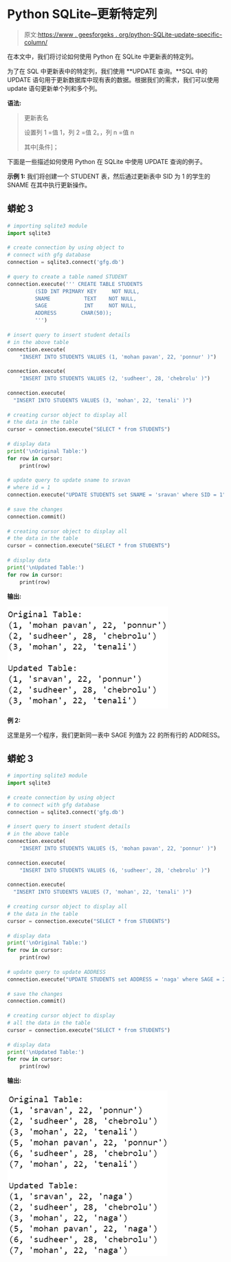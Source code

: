 # Python SQLite–更新特定列

> 原文:[https://www . geesforgeks . org/python-SQLite-update-specific-column/](https://www.geeksforgeeks.org/python-sqlite-update-specific-column/)

在本文中，我们将讨论如何使用 Python 在 SQLite 中更新表的特定列。

为了在 SQL 中更新表中的特定列，我们使用 **UPDATE 查询。**SQL 中的 UPDATE 语句用于更新数据库中现有表的数据。根据我们的需求，我们可以使用 update 语句更新单个列和多个列。

**语法:**

> 更新表名
> 
> 设置列 1 =值 1，列 2 =值 2。，列 n =值 n
> 
> 其中[条件]；

下面是一些描述如何使用 Python 在 SQLite 中使用 UPDATE 查询的例子。

**示例 1:** 我们将创建一个 STUDENT 表，然后通过更新表中 SID 为 1 的学生的 SNAME 在其中执行更新操作。

## 蟒蛇 3

```py
# importing sqlite3 module
import sqlite3

# create connection by using object to 
# connect with gfg database
connection = sqlite3.connect('gfg.db')

# query to create a table named STUDENT
connection.execute(''' CREATE TABLE STUDENTS
         (SID INT PRIMARY KEY     NOT NULL,
         SNAME           TEXT    NOT NULL,
         SAGE            INT     NOT NULL,
         ADDRESS        CHAR(50));
         ''')

# insert query to insert student details 
# in the above table
connection.execute(
    "INSERT INTO STUDENTS VALUES (1, 'mohan pavan', 22, 'ponnur' )")

connection.execute(
    "INSERT INTO STUDENTS VALUES (2, 'sudheer', 28, 'chebrolu' )")

connection.execute(
  "INSERT INTO STUDENTS VALUES (3, 'mohan', 22, 'tenali' )")

# creating cursor object to display all 
# the data in the table
cursor = connection.execute("SELECT * from STUDENTS")

# display data
print('\nOriginal Table:')
for row in cursor:
    print(row)

# update query to update sname to sravan 
# where id = 1
connection.execute("UPDATE STUDENTS set SNAME = 'sravan' where SID = 1")

# save the changes
connection.commit()

# creating cursor object to display all
# the data in the table
cursor = connection.execute("SELECT * from STUDENTS")

# display data
print('\nUpdated Table:')
for row in cursor:
    print(row)
```

**输出:**

![](img/79b004af88734a0151cd2a0cfeabb7ff.png)

**例 2:**

这里是另一个程序，我们更新同一表中 SAGE 列值为 22 的所有行的 ADDRESS。

## 蟒蛇 3

```py
# importing sqlite3 module
import sqlite3

# create connection by using object 
# to connect with gfg database
connection = sqlite3.connect('gfg.db')

# insert query to insert student details
# in the above table
connection.execute(
    "INSERT INTO STUDENTS VALUES (5, 'mohan pavan', 22, 'ponnur' )")

connection.execute(
    "INSERT INTO STUDENTS VALUES (6, 'sudheer', 28, 'chebrolu' )")

connection.execute(
  "INSERT INTO STUDENTS VALUES (7, 'mohan', 22, 'tenali' )")

# creating cursor object to display all
# the data in the table
cursor = connection.execute("SELECT * from STUDENTS")

# display data
print('\nOriginal Table:')
for row in cursor:
    print(row)

# update query to update ADDRESS
connection.execute("UPDATE STUDENTS set ADDRESS = 'naga' where SAGE = 22")

# save the changes
connection.commit()

# creating cursor object to display 
# all the data in the table
cursor = connection.execute("SELECT * from STUDENTS")

# display data
print('\nUpdated Table:')
for row in cursor:
    print(row)
```

**输出:**

![](img/582e3999d2cb804e3a2c678fffe956bc.png)